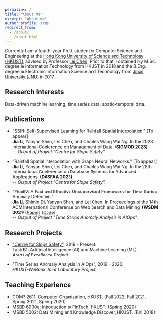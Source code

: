 ```yaml
---
permalink: /
title: "About Me"
excerpt: "About me"
author_profile: true
redirect_from: 
  - /about/
  - /about.html
---
```


<!--
PhD student at the Hong Kong University of Science and Technology

Email: jlidw[AT]connect.ust.hk
-->

Currently I am a fourth-year Ph.D. student in Computer Science and Engineering at the [Hong Kong University of Science and Technology (HKUST)](https://hkust.edu.hk/), advised by Professor [Lei Chen](https://www.cse.ust.hk/~leichen/). 
Prior to that, I obtained my M.Sc. degree in Information Technology from HKUST in 2018 and the B.Eng. degree in Electronic Information Science and Technology from [Jinan University (JNU)](https://english.jnu.edu.cn/) in 2017.


## Research Interests   
Data-driven machine learning, time series data, spatio-temporal data.


## Publications  
* "SSIN: Self-Supervised Learning for Rainfall Spatial Interpolation." \[To appear\]   
**Jia Li**, Yanyan Shen, Lei Chen, and Charles Wang Wai Ng. In the 2023 International Conference on Management of Data. **(SIGMOD 2023)**   
-- *Output of Project "Centre for Slope Safety".*

* "Rainfall Spatial Interpolation with Graph Neural Networks." \[To appear\]   
**Jia Li**, Yanyan Shen, Lei Chen, and Charles Wang Wai Ng. In the 28th International Conference on Database Systems for Advanced Applications. **(DASFAA 2023)**   
-- *Output of Project "Centre for Slope Safety".*

* "FluxEV: A Fast and Effective Unsupervised Framework for Time-Series Anomaly Detection."  
**Jia Li**, Shimin Di, Yanyan Shen, and Lei Chen. In Proceedings of the 14th ACM International Conference on Web Search and Data Mining. **(WSDM 2021)** [\[Paper\]](https://dl.acm.org/doi/10.1145/3437963.3441823)  [\[Code\]](https://github.com/jlidw/FluxEV)        
-- *Output of Project "Time Series Anomaly Analysis in AIOps".*      

## Research Projects   
* ["Centre for Slope Safety"](https://slope-aoe.hkust.edu.hk/), 2019 - Present.      
Task B1: Artificial Intelligence (AI) and Machine Learning (ML).     
*Areas of Excellence Project.*

* "Time Series Anomaly Analysis in AIOps", 2019 - 2020.   
*HKUST-WeBank Joint Laboratory Project.*

## Teaching Experience
* COMP 2611: Computer Organization, HKUST. (Fall 2022, Fall 2021, Spring 2021, Spring 2020)   
* MSBD 6000e: Introduction to FinTech, HKUST. (Spring 2020)  
* MSBD 5002: Data Mining and	 Knowledge Discover, HKUST. (Fall 2018)   

